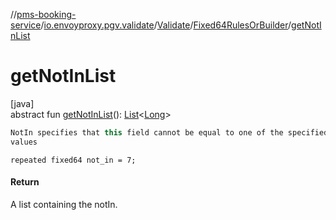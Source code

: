 //[pms-booking-service](../../../../index.md)/[io.envoyproxy.pgv.validate](../../index.md)/[Validate](../index.md)/[Fixed64RulesOrBuilder](index.md)/[getNotInList](get-not-in-list.md)

# getNotInList

[java]\
abstract fun [getNotInList](get-not-in-list.md)(): [List](https://docs.oracle.com/en/java/javase/23/docs/api/java.base/java/util/List.html)&lt;[Long](https://docs.oracle.com/en/java/javase/23/docs/api/java.base/java/lang/Long.html)&gt;

```kotlin
NotIn specifies that this field cannot be equal to one of the specified
values

```
`repeated fixed64 not_in = 7;`

#### Return

A list containing the notIn.